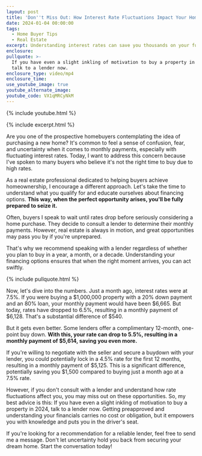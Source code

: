 ```yaml
---
layout: post
title: 'Don''t Miss Out: How Interest Rate Fluctuations Impact Your Home Purchase'
date: 2024-01-04 00:00:00
tags:
  - Home Buyer Tips
  - Real Estate
excerpt: Understanding interest rates can save you thousands on your future home.
enclosure:
pullquote: >-
  If you have even a slight inkling of motivation to buy a property in 2024,
  talk to a lender now.
enclosure_type: video/mp4
enclosure_time:
use_youtube_image: true
youtube_alternate_image:
youtube_code: VX1qMRCyNkM
---
```

{% include youtube.html %}

{% include excerpt.html %}

Are you one of the prospective homebuyers contemplating the idea of purchasing a new home? It's common to feel a sense of confusion, fear, and uncertainty when it comes to monthly payments, especially with fluctuating interest rates. Today, I want to address this concern because I've spoken to many buyers who believe it's not the right time to buy due to high rates.

As a real estate professional dedicated to helping buyers achieve homeownership, I encourage a different approach. Let's take the time to understand what you qualify for and educate ourselves about financing options. **This way, when the perfect opportunity arises, you'll be fully prepared to seize it.**

Often, buyers I speak to wait until rates drop before seriously considering a home purchase. They decide to consult a lender to determine their monthly payments. However, real estate is always in motion, and great opportunities may pass you by if you're unprepared.

That's why we recommend speaking with a lender regardless of whether you plan to buy in a year, a month, or a decade. Understanding your financing options ensures that when the right moment arrives, you can act swiftly.

{% include pullquote.html %}

Now, let's dive into the numbers. Just a month ago, interest rates were at 7.5%. If you were buying a $1,000,000 property with a 20% down payment and an 80% loan, your monthly payment would have been $6,665. But today, rates have dropped to 6.5%, resulting in a monthly payment of $6,128. That's a substantial difference of $540.

But it gets even better. Some lenders offer a complimentary 12-month, one-point buy down. **With this, your rate can drop to 5.5%, resulting in a monthly payment of $5,614, saving you even more.**

If you're willing to negotiate with the seller and secure a buydown with your lender, you could potentially lock in a 4.5% rate for the first 12 months, resulting in a monthly payment of $5,125. This is a significant difference, potentially saving you $1,500 compared to buying just a month ago at a 7.5% rate.

However, if you don't consult with a lender and understand how rate fluctuations affect you, you may miss out on these opportunities. So, my best advice is this: If you have even a slight inkling of motivation to buy a property in 2024, talk to a lender now. Getting preapproved and understanding your financials carries no cost or obligation, but it empowers you with knowledge and puts you in the driver's seat.

If you're looking for a recommendation for a reliable lender, feel free to send me a message. Don't let uncertainty hold you back from securing your dream home. Start the conversation today!